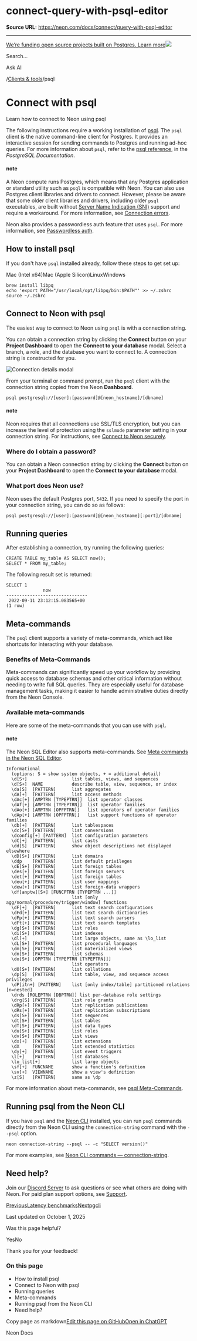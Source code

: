 # connect-query-with-psql-editor

**Source URL:** https://neon.com/docs/connect/query-with-psql-editor

---

[We’re funding open source projects built on Postgres. Learn more![](/_next/static/svgs/9ee958f8b2be7694e4ce9140c14df68e.svg)](https://neon.com/programs/open-source)

Search...

Ask AI

[](/docs)/[Clients & tools](/docs/connect/query-with-psql-editor)/psql

# Connect with psql

Learn how to connect to Neon using psql

The following instructions require a working installation of [psql](https://www.postgresql.org/download/). The `psql` client is the native command-line client for Postgres. It provides an interactive session for sending commands to Postgres and running ad-hoc queries. For more information about `psql`, refer to the [psql reference](https://www.postgresql.org/docs/15/app-psql.html), in the _PostgreSQL Documentation_.

#### note

A Neon compute runs Postgres, which means that any Postgres application or standard utility such as `psql` is compatible with Neon. You can also use Postgres client libraries and drivers to connect. However, please be aware that some older client libraries and drivers, including older `psql` executables, are built without [Server Name Indication (SNI)](/docs/reference/glossary#sni) support and require a workaround. For more information, see [Connection errors](/docs/connect/connection-errors).

Neon also provides a passwordless auth feature that uses `psql`. For more information, see [Passwordless auth](/docs/connect/passwordless-connect).

## How to install psql

If you don't have `psql` installed already, follow these steps to get set up:

Mac (Intel x64)Mac (Apple Silicon)LinuxWindows
    
    
    brew install libpq
    echo 'export PATH="/usr/local/opt/libpq/bin:$PATH"' >> ~/.zshrc
    source ~/.zshrc

## Connect to Neon with psql

The easiest way to connect to Neon using `psql` is with a connection string.

You can obtain a connection string by clicking the **Connect** button on your **Project Dashboard** to open the **Connect to your database** modal. Select a branch, a role, and the database you want to connect to. A connection string is constructed for you.

![Connection details modal](/_next/image?url=%2Fdocs%2Fconnect%2Fconnection_details.png&w=1920&q=75&dpl=dpl_BWMnjAnsz5e4vCV8rVKCfZ67QP1V)

From your terminal or command prompt, run the `psql` client with the connection string copied from the Neon **Dashboard**.
    
    
    psql postgresql://[user]:[password]@[neon_hostname]/[dbname]

#### note

Neon requires that all connections use SSL/TLS encryption, but you can increase the level of protection using the `sslmode` parameter setting in your connection string. For instructions, see [Connect to Neon securely](/docs/connect/connect-securely).

### Where do I obtain a password?

You can obtain a Neon connection string by clicking the **Connect** button on your **Project Dashboard** to open the **Connect to your database** modal.

### What port does Neon use?

Neon uses the default Postgres port, `5432`. If you need to specify the port in your connection string, you can do so as follows:
    
    
    psql postgresql://[user]:[password]@[neon_hostname][:port]/[dbname]

## Running queries

After establishing a connection, try running the following queries:
    
    
    CREATE TABLE my_table AS SELECT now();
    SELECT * FROM my_table;

The following result set is returned:
    
    
    SELECT 1
                  now
    -------------------------------
     2022-09-11 23:12:15.083565+00
    (1 row)

## Meta-commands

The `psql` client supports a variety of meta-commands, which act like shortcuts for interacting with your database.

### Benefits of Meta-Commands

Meta-commands can significantly speed up your workflow by providing quick access to database schemas and other critical information without needing to write full SQL queries. They are especially useful for database management tasks, making it easier to handle administrative duties directly from the Neon Console.

### Available meta-commands

Here are some of the meta-commands that you can use with `psql`.

#### note

The Neon SQL Editor also supports meta-commands. See [Meta commands in the Neon SQL Editor](/docs/get-started/query-with-neon-sql-editor#meta-commands).
    
    
    Informational
      (options: S = show system objects, + = additional detail)
      \d[S+]                 list tables, views, and sequences
      \d[S+]  NAME           describe table, view, sequence, or index
      \da[S]  [PATTERN]      list aggregates
      \dA[+]  [PATTERN]      list access methods
      \dAc[+] [AMPTRN [TYPEPTRN]]  list operator classes
      \dAf[+] [AMPTRN [TYPEPTRN]]  list operator families
      \dAo[+] [AMPTRN [OPFPTRN]]   list operators of operator families
      \dAp[+] [AMPTRN [OPFPTRN]]   list support functions of operator families
      \db[+]  [PATTERN]      list tablespaces
      \dc[S+] [PATTERN]      list conversions
      \dconfig[+] [PATTERN]  list configuration parameters
      \dC[+]  [PATTERN]      list casts
      \dd[S]  [PATTERN]      show object descriptions not displayed elsewhere
      \dD[S+] [PATTERN]      list domains
      \ddp    [PATTERN]      list default privileges
      \dE[S+] [PATTERN]      list foreign tables
      \des[+] [PATTERN]      list foreign servers
      \det[+] [PATTERN]      list foreign tables
      \deu[+] [PATTERN]      list user mappings
      \dew[+] [PATTERN]      list foreign-data wrappers
      \df[anptw][S+] [FUNCPTRN [TYPEPTRN ...]]
                             list [only agg/normal/procedure/trigger/window] functions
      \dF[+]  [PATTERN]      list text search configurations
      \dFd[+] [PATTERN]      list text search dictionaries
      \dFp[+] [PATTERN]      list text search parsers
      \dFt[+] [PATTERN]      list text search templates
      \dg[S+] [PATTERN]      list roles
      \di[S+] [PATTERN]      list indexes
      \dl[+]                 list large objects, same as \lo_list
      \dL[S+] [PATTERN]      list procedural languages
      \dm[S+] [PATTERN]      list materialized views
      \dn[S+] [PATTERN]      list schemas
      \do[S+] [OPPTRN [TYPEPTRN [TYPEPTRN]]]
                             list operators
      \dO[S+] [PATTERN]      list collations
      \dp[S]  [PATTERN]      list table, view, and sequence access privileges
      \dP[itn+] [PATTERN]    list [only index/table] partitioned relations [n=nested]
      \drds [ROLEPTRN [DBPTRN]] list per-database role settings
      \drg[S] [PATTERN]      list role grants
      \dRp[+] [PATTERN]      list replication publications
      \dRs[+] [PATTERN]      list replication subscriptions
      \ds[S+] [PATTERN]      list sequences
      \dt[S+] [PATTERN]      list tables
      \dT[S+] [PATTERN]      list data types
      \du[S+] [PATTERN]      list roles
      \dv[S+] [PATTERN]      list views
      \dx[+]  [PATTERN]      list extensions
      \dX     [PATTERN]      list extended statistics
      \dy[+]  [PATTERN]      list event triggers
      \l[+]   [PATTERN]      list databases
      \lo_list[+]            list large objects
      \sf[+]  FUNCNAME       show a function's definition
      \sv[+]  VIEWNAME       show a view's definition
      \z[S]   [PATTERN]      same as \dp

For more information about meta-commands, see [psql Meta-Commands](https://www.postgresql.org/docs/current/app-psql.html#APP-PSQL-META-COMMANDS).

## Running psql from the Neon CLI

If you have `psql` and the [Neon CLI](/docs/reference/neon-cli) installed, you can run `psql` commands directly from the Neon CLI using the `connection-string` command with the `--psql` option.
    
    
    neon connection-string --psql -- -c "SELECT version()"

For more examples, see [Neon CLI commands — connection-string](/docs/reference/cli-connection-string).

## Need help?

Join our [Discord Server](https://discord.gg/92vNTzKDGp) to ask questions or see what others are doing with Neon. For paid plan support options, see [Support](/docs/introduction/support).

[PreviousLatency benchmarks](/docs/guides/benchmarking-latency)[Nextpgcli](/docs/connect/connect-pgcli)

Last updated on October 1, 2025

Was this page helpful?

YesNo

Thank you for your feedback!

### On this page

  * How to install psql
  * Connect to Neon with psql
  * Running queries
  * Meta-commands
  * Running psql from the Neon CLI
  * Need help?



Copy page as markdown[Edit this page on GitHub](https://github.com/neondatabase/website/tree/main/content/docs/connect/query-with-psql-editor.md)[Open in ChatGPT](https://chatgpt.com/?hints=search&q=Read+https://raw.githubusercontent.com/neondatabase/website/refs/heads/main/content/docs/connect/query-with-psql-editor.md)

Neon Docs
